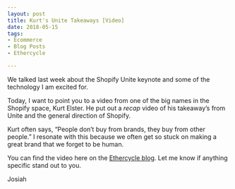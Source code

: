 ```yaml
---
layout: post
title: Kurt's Unite Takeaways [Video]
date: 2018-05-15
tags:
- Ecommerce
- Blog Posts
- Ethercycle

---
```


We talked last week about the Shopify Unite keynote and some of the technology I am excited for. 

Today, I want to point you to a video from one of the big names in the Shopify space, Kurt Elster. He put out a _recap_ video of his takeaway’s from Unite and the general direction of Shopify. 

Kurt often says, “People don’t buy from brands, they buy from other people.” I resonate with this because we often get so stuck on making a great brand that we forget to be human.

You can find the video here on the [Ethercycle blog](https://ethercycle.com/blog/437). Let me know if anything specific stand out to you. 

Josiah
